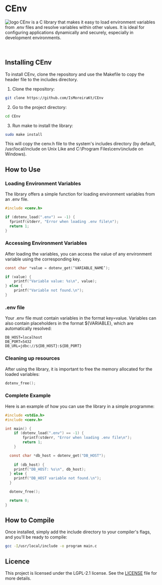 # CEnv

<img 
    src="./assets/logo.png" 
    alt="logo"
    align="left"
/>

CEnv is a C library that makes it easy to load environment variables from .env files and resolve variables within other values. It is ideal for configuring applications dynamically and securely, especially in development environments.

<br>

## Installing CEnv
To install CEnv, clone the repository and use the Makefile to copy the header file to the includes directory.

1. Clone the repository:
```bash
git clone https://github.com/IsMoreiraKt/CEnv
```

2. Go to the project directory:
```bash
cd CEnv
```

3. Run make to install the library:
```bash
sudo make install
```

This will copy the cenv.h file to the system's includes directory (by default, /usr/local/include on Unix Like and C:\Program Files\cenv\include on Windows).

## How to Use
### Loading Environment Variables
The library offers a simple function for loading environment variables from an .env file.

```c
#include <cenv.h>

if (dotenv_load(".env") == -1) {
  fprintf(stderr, "Error when loading .env file\n");
  return 1;
}
```

### Accessing Environment Variables
After loading the variables, you can access the value of any environment variable using the corresponding key.

```c
const char *value = dotenv_get(‘VARIABLE_NAME’);

if (value) {
    printf("Variable value: %s\n", value);
} else {
    printf("Variable not found.\n");
}
```

### .env file
Your .env file must contain variables in the format key=value. Variables can also contain placeholders in the format ${VARIABLE}, which are automatically resolved:

```dotenv
DB_HOST=localhost
DB_PORT=5432
DB_URL=jdbc://${DB_HOST}:${DB_PORT}
```

### Cleaning up resources
After using the library, it is important to free the memory allocated for the loaded variables:

```c
dotenv_free();
```

### Complete Example
Here is an example of how you can use the library in a simple programme:

```c
#include <stdio.h>
#include <cenv.h>

int main() {
	if (dotenv_load(".env") == -1) {
		fprintf(stderr, "Error when loading .env file\n");
		return 1;
	}

  const char *db_host = dotenv_get("DB_HOST");
  
	if (db_host) {
    printf("DB_HOST: %s\n", db_host);
  } else {
    printf("DB_HOST variable not found.\n");
  }

  dotenv_free();

  return 0;
}
```

## How to Compile
Once installed, simply add the include directory to your compiler's flags, and you'll be ready to compile:

```bash
gcc -I/usr/local/include -o program main.c
```

## Licence
This project is licensed under the LGPL-2.1 license. See the [LICENSE](./LICENSE) file for more details.